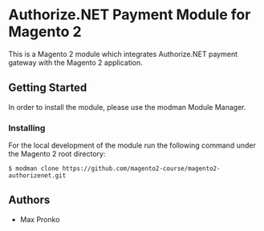 # Authorize.NET Payment Module for Magento 2

This is a Magento 2 module which integrates Authorize.NET payment gateway with the Magento 2 application.

## Getting Started

In order to install the module, please use the modman Module Manager.

### Installing

For the local development of the module run the following command under the Magento 2 root directory:
```
$ modman clone https://github.com/magento2-course/magento2-authorizenet.git
```

## Authors

* Max Pronko
